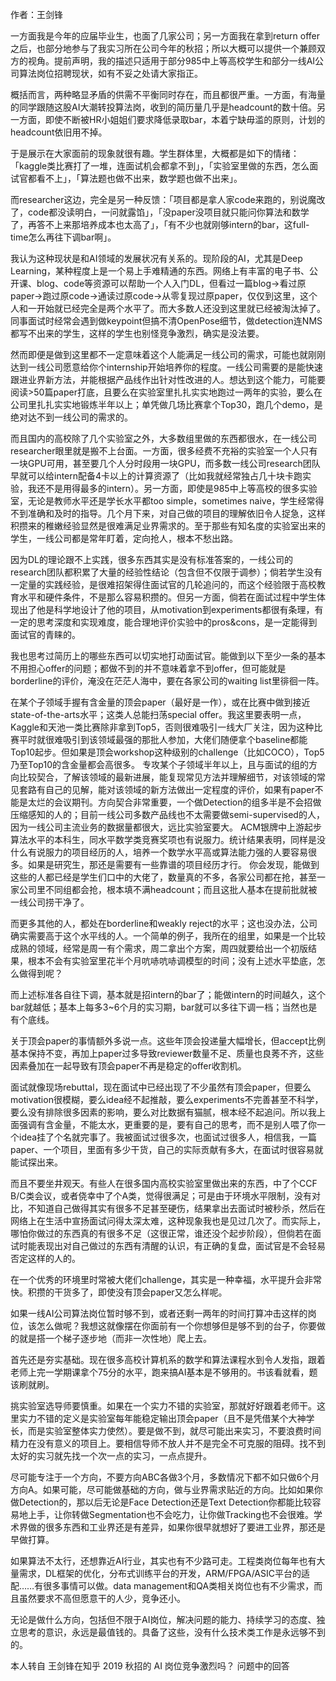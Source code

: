 作者：王剑锋 

一方面我是今年的应届毕业生，也面了几家公司；另一方面我在拿到return offer之后，也部分地参与了我实习所在公司今年的秋招；所以大概可以提供一个兼顾双方的视角。提前声明，我的描述只适用于部分985中上等高校学生和部分一线AI公司算法岗位招聘现状，如有不妥之处请大家指正。

概括而言，两种略显矛盾的供需不平衡同时存在，而且都很严重。一方面，有海量的同学跟随这股AI大潮转投算法岗，收到的简历量几乎是headcount的数十倍。另一方面，即使不断被HR小姐姐们要求降低录取bar，本着宁缺毋滥的原则，计划的headcount依旧用不掉。

于是展示在大家面前的现象就很有趣。学生群体里，大概都是如下的情绪：「kaggle类比赛打了一堆，连面试机会都拿不到」，「实验室里做的东西，怎么面试官都看不上」，「算法题也做不出来，数学题也做不出来」。

而researcher这边，完全是另一种反馈：「项目都是拿人家code来跑的，别说魔改了，code都没读明白，一问就露馅」，「没paper没项目就只能问你算法和数学了，再答不上来那培养成本也太高了」，「有不少也就刚够intern的bar，这full-time怎么再往下调bar啊」。



我认为这种现状是和AI领域的发展状况有关系的。现阶段的AI，尤其是Deep Learning，某种程度上是一个易上手难精通的东西。网络上有丰富的电子书、公开课、blog、code等资源可以帮助一个人入门DL，但看过一篇blog->看过原paper->跑过原code->通读过原code->从零复现过原paper，仅仅到这里，这个人和一开始就已经完全是两个水平了。而大多数人还没到这里就已经被淘汰掉了。同事面试时经常会遇到做keypoint但搞不清OpenPose细节，做detection连NMS都写不出来的学生，这样的学生也别怪竞争激烈，确实是没法要。

然而即便是做到这里都不一定意味着这个人能满足一线公司的需求，可能也就刚刚达到一线公司愿意给你个internship开始培养你的程度。一线公司需要的是能快速跟进业界新方法，并能根据产品线作出针对性改进的人。想达到这个能力，可能要阅读>50篇paper打底，且要么在实验室里扎扎实实地跑过一两年的实验，要么在公司里扎扎实实地锻炼半年以上；单凭做几场比赛拿个Top30，跑几个demo，是绝对达不到一线公司的需求的。

而且国内的高校除了几个实验室之外，大多数组里做的东西都很水，在一线公司researcher眼里就是搬不上台面。一方面，很多经费不充裕的实验室一个人只有一块GPU可用，甚至要几个人分时段用一块GPU，而多数一线公司research团队早就可以给intern配备4卡以上的计算资源了（比如我就经常独占几十块卡跑实验，我还不是用得最多的intern）。另一方面，即使是985中上等高校的很多实验室，无论是教师水平还是学长水平都too simple，sometimes naive，学生经常得不到准确和及时的指导。几个月下来，对自己做的项目的理解依旧令人捉急，这样积攒来的稚嫩经验显然是很难满足业界需求的。至于那些有知名度的实验室出来的学生，一线公司都是常年盯着，定向抢人，根本不愁出路。

因为DL的理论跟不上实践，很多东西其实是没有标准答案的，一线公司的research团队都积累了大量的经验性结论（包含但不仅限于调参）；倘若学生没有一定量的实践经验，是很难招架得住面试官的几轮追问的，而这个经验限于高校教育水平和硬件条件，不是那么容易积攒的。但另一方面，倘若在面试过程中学生体现出了他是科学地设计了他的项目，从motivation到experiments都很有条理，有一定的思考深度和实现难度，能合理地评价实验中的pros&cons，是一定能得到面试官的青睐的。



我也思考过简历上的哪些东西可以切实地打动面试官。能做到以下至少一条的基本不用担心offer的问题；都做不到的并不意味着拿不到offer，但可能就是borderline的评价，淹没在茫茫人海中，要在各家公司的waiting list里徘徊一阵。

在某个子领域手握有含金量的顶会paper（最好是一作），或在比赛中做到接近state-of-the-arts水平；这类人总能扫荡special offer。我这里要表明一点，Kaggle和天池一类比赛除非拿到Top5，否则很难吸引一线大厂关注，因为这种比赛平时就很难吸引到该领域最强的那批人参加，大佬们随便拿个baseline都能Top10起步。但如果是顶会workshop这种级别的challenge（比如COCO），Top5乃至Top10的含金量都会高很多。
专攻某个子领域半年以上，且与面试的组的方向比较契合，了解该领域的最新进展，能复现常见方法并理解细节，对该领域的常见套路有自己的见解，能对该领域的新方法做出一定程度的评价，如果有paper不能是太烂的会议期刊。方向契合非常重要，一个做Detection的组多半是不会招做压缩感知的人的；目前一线公司多数产品线也不太需要做semi-supervised的人，因为一线公司主流业务的数据量都很大，远比实验室要大。
ACM银牌中上游起步算法水平的本科生，同水平数学类竞赛奖项也有说服力。统计结果表明，同样是没什么有说服力的项目经历的人，培养一个数学水平高或算法能力强的人要容易很多。如果是研究生，那还是需要有一些靠谱的项目经历才行。
你会发现，能做到这些的人都已经是学生们口中的大佬了，数量真的不多，各家公司都在抢，甚至一家公司里不同组都会抢，根本填不满headcount；而且这批人基本在提前批就被一线公司捞干净了。

而更多其他的人，都处在borderline和weakly reject的水平；这也没办法，公司确实需要高于这个水平线的人。一个简单的例子，我所在的组里，如果是一个比较成熟的领域，经常是周一有个需求，周二拿出个方案，周四就要给出一个初版结果，根本不会有实验室里花半个月吭哧吭哧调模型的时间；没有上述水平垫底，怎么做得到呢？

而上述标准各自往下调，基本就是招intern的bar了；能做intern的时间越久，这个bar就越低；基本上每多3~6个月的实习期，bar就可以多往下调一档；当然也是有个底线。



关于顶会paper的事情额外多说一点。这些年顶会投递量大幅增长，但accept比例基本保持不变，再加上paper过多导致reviewer数量不足、质量也良莠不齐，这些因素叠加在一起导致有顶会paper不再是稳定的offer收割机。

面试就像现场rebuttal，现在面试中已经出现了不少虽然有顶会paper，但要么motivation很模糊，要么idea经不起推敲，要么experiments不完善甚至不科学，要么没有排除很多因素的影响，要么对比数据有猫腻，根本经不起追问。所以我上面强调有含金量，不能太水，更重要的是，要有自己的思考，而不是别人喂了你一个idea挂了个名就完事了。我被面试过很多次，也面试过很多人，相信我，一篇paper、一个项目，里面有多少干货，自己的实际贡献有多大，在面试时很容易就能试探出来。

而且不要坐井观天。有些人在很多国内高校实验室里做出来的东西，中了个CCF B/C类会议，或者侥幸中了个A类，觉得很满足；可是由于环境水平限制，没有对比，不知道自己做得其实有很多不足甚至硬伤，结果拿出去面试时被秒杀，然后在网络上在生活中宣扬面试问得太深太难，这种现象我也是见过几次了。而实际上，哪怕你做过的东西真的有很多不足（这很正常，谁还没个起步阶段），但倘若在面试时能表现出对自己做过的东西有清醒的认识，有正确的复盘，面试官是不会轻易否定这样的人的。

在一个优秀的环境里时常被大佬们challenge，其实是一种幸福，水平提升会非常快。积攒的干货多了，即使没有顶会paper又怎么样呢。



如果一线AI公司算法岗位暂时够不到，或者还剩一两年的时间打算冲击这样的岗位，该怎么做呢？我想这就像摆在你面前有一个你想够但是够不到的台子，你要做的就是搭一个梯子逐步地（而非一次性地）爬上去。

首先还是夯实基础。现在很多高校计算机系的数学和算法课程水到令人发指，跟着老师上完一学期课拿个75分的水平，跑来搞AI基本是不够用的。书该看就看，题该刷就刷。

挑实验室选导师要慎重。如果在一个实力不错的实验室，那就好好跟着老师干。这里实力不错的定义是实验室每年能稳定输出顶会paper（且不是凭借某个大神学长，而是实验室整体实力使然）。要是做不到，就尽可能出来实习，不要浪费时间精力在没有意义的项目上。要相信导师不放人并不是完全不可克服的阻碍。找不到太好的实习就先找一个次一点的实习，一点点提升。

尽可能专注于一个方向，不要方向ABC各做3个月，多数情况下都不如只做6个月方向A。如果可能，尽可能做基础的方向，做与业界需求贴近的方向。比如如果你做Detection的，那以后无论是Face Detection还是Text Detection你都能比较容易地上手，让你转做Segmentation也不会吃力，让你做Tracking也不会很难。学术界做的很多东西和工业界还是有差异，如果你很早就想好了要进工业界，那还是早做打算。

如果算法不太行，还想靠近AI行业，其实也有不少路可走。工程类岗位每年也有大量需求，DL框架的优化，分布式训练平台的开发，ARM/FPGA/ASIC平台的适配……有很多事情可以做。data management和QA类相关岗位也有不少需求，而且虽然要求不高但愿意干的人少，竞争还小。

无论是做什么方向，包括但不限于AI岗位，解决问题的能力、持续学习的态度、独立思考的意识，永远是最值钱的。具备了这些，没有什么技术类工作是永远够不到的。



本人转自 王剑锋在知乎 2019 秋招的 AI 岗位竞争激烈吗？ 问题中的回答
